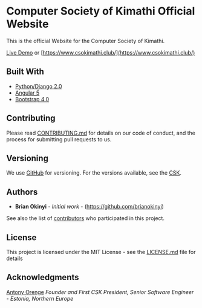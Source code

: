 # Computer Society of Kimathi Official Website

This is the official Website for the Computer Society of Kimathi.

[Live Demo](https://www.csokimathi.club/) or [https://www.csokimathi.club/](https://www.csokimathi.club/)

## Built With
* [Python/Django 2.0](https://www.djangoproject.com/) 
* [Angular 5](https://angular.io/) 
* [Bootstrap 4.0](https://getbootstrap.com/) 


## Contributing

Please read [CONTRIBUTING.md](https://github.com/CSOK/csok.github.io/CONTRIBUTING.md) for details on our code of conduct, and the process for submitting pull requests to us.

## Versioning

We use [GitHub](http://semver.org/) for versioning. For the versions available, see the [CSK](https://github.com/CSOK/csok.github.io). 

## Authors

* **Brian Okinyi** - *Initial work* - (https://github.com/brianokinyi)

See also the list of [contributors](https://github.com/CSOK/csok.github.io/graphs/contributors) who participated in this project.

## License

This project is licensed under the MIT License - see the [LICENSE.md](LICENSE.md) file for details

## Acknowledgments
[Antony Orenge](https://www.antonyorenge.com/) *Founder and First CSK President, Senior Software Engineer - Estonia, Northern Europe*
